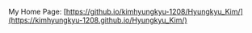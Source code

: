 My Home Page: [https://github.io/kimhyungkyu-1208/Hyungkyu_Kim/](https://kimhyungkyu-1208.github.io/Hyungkyu_Kim/)
